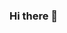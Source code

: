 ### Hi there 👋

<!--
**BigBlackCrypto/BigBlackCrypto** is a ✨ _special_ ✨ repository because its `README.md` (this file) appears on your GitHub profile.

Here are some ideas to get you started:

- 🔭 I’m currently working on collections for the following chains; Solana, BSC, & Polygon
- 🌱 I’m currently learning how to code apps, bots, web3 development, & smart contracts 
- 👯 I’m looking to collaborate on anything and everything that buidls the skills
- 🤔 I’m looking for help with creating a encrypted chat/calling service app
- 💬 Ask me about market trend, or the "crypto handle" industy
- 📫 How to reach me.... the best way to do so is via twitter
- 😄 Pronouns: he, him, and are you high-ness
- ⚡ Fun fact: I know a lot of quirky little facts
-->
